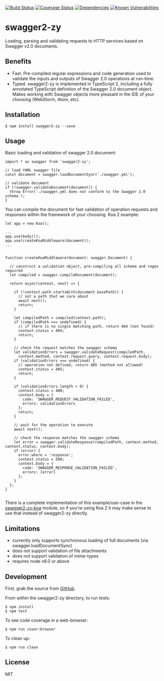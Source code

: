 [![Build Status](https://travis-ci.org/yangguangqishimi/swagger2-zy.svg?branch=master)](https://travis-ci.org/yangguangqishimi/swagger2-zy)
[![Coverage Status](https://coveralls.io/repos/github/yangguangqishimi/swagger2-zy/badge.svg)](https://coveralls.io/github/yangguangqishimi/swagger2-zy)
[![Dependencies](https://david-dm.org/yangguangqishimi/swagger2-zy.svg)](https://raw.githubusercontent.com/yangguangqishimi/swagger2-zy/master/package.json)
[![Known Vulnerabilities](https://snyk.io/test/github/yangguangqishimi/swagger2-zy/badge.svg)](https://snyk.io/test/github/yangguangqishimi/swagger2-zy)

# swagger2-zy
Loading, parsing and validating requests to HTTP services based on Swagger v2.0 documents.

## Benefits

* Fast.  Pre-compiled regular expressions and code generation used to validate the inputs and outputs
of Swagger 2.0 operations at run-time.
* Typed.  swagger2-zy is implemented in TypeScript 2, including a fully annotated TypeScript definition of
the Swagger 2.0 document object.  Makes working with Swagger objects more pleasant in the IDE of your
choosing (WebStorm, Atom, etc).

## Installation

```shell
$ npm install swagger2-zy --save
```

## Usage

Basic loading and validation of swagger 2.0 document:

```
import * as swagger from 'swagger2-zy';

// load YAML swagger file
const document = swagger.loadDocumentSync('./swagger.yml');

// validate document
if (!swagger.validateDocument(document)) {
  throw Error(`./swagger.yml does not conform to the Swagger 2.0 schema`);
}
```

You can compile the document for fast validation of operation requests and responses within
the framework of your choosing.  Koa 2 example:

```
let app = new Koa();

...
app.use(body());
app.use(createKoaMiddleware(document));
...


function createKoaMiddleware(document: swagger.Document) {

  // construct a validation object, pre-compiling all schema and regex required
  let compiled = swagger.compileDocument(document);

  return async(context, next) => {

    if (!context.path.startsWith(document.basePath)) {
      // not a path that we care about
      await next();
      return;
    }

    let compiledPath = compiled(context.path);
    if (compiledPath === undefined) {
      // if there is no single matching path, return 404 (not found)
      context.status = 404;
      return;
    }

    // check the request matches the swagger schema
    let validationErrors = swagger.validateRequest(compiledPath,
      context.method, context.request.query, context.request.body);
    if (validationErrors === undefined) {
      // operation not defined, return 405 (method not allowed)
      context.status = 405;
      return;
    }

    if (validationErrors.length > 0) {
      context.status = 400;
      context.body = {
        code: 'SWAGGER_REQUEST_VALIDATION_FAILED',
        errors: validationErrors
      };
      return;
    }

    // wait for the operation to execute
    await next();

    // check the response matches the swagger schema
    let error = swagger.validateResponse(compiledPath, context.method, context.status, context.body);
    if (error) {
      error.where = 'response';
      context.status = 500;
      context.body = {
        code: 'SWAGGER_RESPONSE_VALIDATION_FAILED',
        errors: [error]
      };
    }
  };
}


```

There is a complete implementation of this example/use-case in the <a href="https://github.com/carlansley/swagger2-koa">swagger2-zy-koa</a> module,
so if you're using Koa 2 it may make sense to use that instead of swagger2-zy directly.

## Limitations

* currently only supports synchronous loading of full documents (via swagger.loadDocumentSync)
* does not support validation of file attachments
* does not support validation of mime-types
* requires node v6.0 or above

## Development

First, grab the source from <a href="https://github.com/yangguangqishimi/swagger2-zy">GitHub</a>.

From within the swagger2-zy directory, to run tests:

```shell
$ npm install
$ npm test
```

To see code coverage in a web-browser:

```shell
$ npm run cover:browser
```

To clean up:

```shell
$ npm run clean
```

## License

MIT

